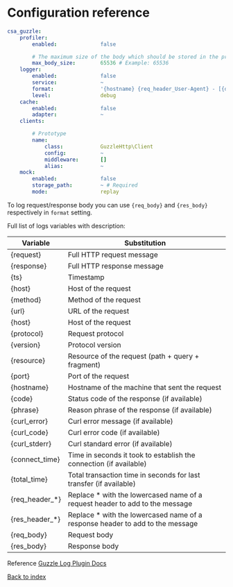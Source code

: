 Configuration reference
=======================

```yml
csa_guzzle:
    profiler:
        enabled:              false

        # The maximum size of the body which should be stored in the profiler (in bytes)
        max_body_size:        65536 # Example: 65536
    logger:
        enabled:              false
        service:              ~
        format:               '{hostname} {req_header_User-Agent} - [{date_common_log}] "{method} {target} HTTP/{version}" {code} {res_header_Content-Length}'
        level:                debug
    cache:
        enabled:              false
        adapter:              ~
    clients:

        # Prototype
        name:
            class:            GuzzleHttp\Client
            config:           ~
            middleware:       []
            alias:            ~
    mock:
        enabled:              false
        storage_path:         ~ # Required
        mode:                 replay
```

To log request/response body you can use `{req_body}` and `{res_body}` respectively in `format` setting.

Full list of logs variables with description:

| Variable | 	Substitution |
| --- | --- |
| {request}	| Full HTTP request message | 
| {response}	| Full HTTP response message | 
| {ts}	 | Timestamp | 
| {host} |	Host of the request | 
| {method} |	Method of the request | 
| {url}	 | URL of the request | 
| {host} |	Host of the request | 
| {protocol} | 	Request protocol | 
| {version} | Protocol version | 
| {resource}|	Resource of the request (path + query + fragment) | 
| {port}	| Port of the request | 
| {hostname} | 	Hostname of the machine that sent the request | 
| {code} | Status code of the response (if available) | 
| {phrase} | Reason phrase of the response (if available) | 
| {curl_error} | Curl error message (if available) | 
| {curl_code} | Curl error code (if available) | 
| {curl_stderr} | Curl standard error (if available) | 
| {connect_time} | Time in seconds it took to establish the connection (if available) | 
| {total_time}	 | Total transaction time in seconds for last transfer (if available) | 
| {req_header_*} | Replace * with the lowercased name of a request header to add to the message | 
| {res_header_*} | Replace * with the lowercased name of a response header to add to the message | 
| {req_body} | Request body  | 
| {res_body} | Response body|


Reference [Guzzle Log Plugin Docs](http://guzzle3.readthedocs.io/plugins/log-plugin.html#log-plugin)

[Back to index](../../../README.md)
